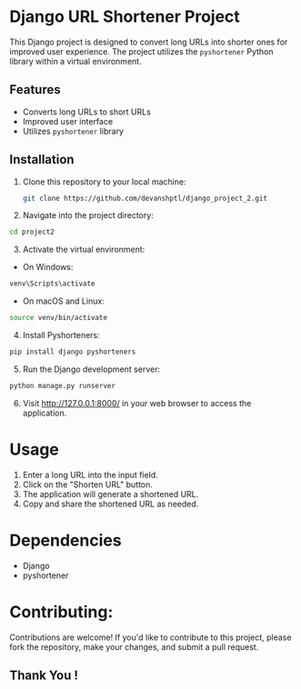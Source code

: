 
# Django URL Shortener Project

This Django project is designed to convert long URLs into shorter ones for improved user experience. The project utilizes the `pyshortener` Python library within a virtual environment.

## Features

- Converts long URLs to short URLs
- Improved user interface
- Utilizes `pyshortener` library

## Installation

1. Clone this repository to your local machine:
   
    ```bash
    git clone https://github.com/devanshptl/django_project_2.git
   ```

2. Navigate into the project directory:

```bash
cd project2
```
3. Activate the virtual environment:

  - On Windows:
  ```bash
  venv\Scripts\activate
```
- On macOS and Linux:
```bash
source venv/bin/activate
```

4. Install Pyshorteners:
```bash
pip install django pyshorteners
```

5. Run the Django development server:
```bash
python manage.py runserver
```

6. Visit http://127.0.0.1:8000/ in your web browser to access the application.

# Usage

1. Enter a long URL into the input field.
2. Click on the "Shorten URL" button.
3. The application will generate a shortened URL.
4. Copy and share the shortened URL as needed.

# Dependencies

- Django
- pyshortener

# Contributing:

Contributions are welcome! If you'd like to contribute to this project, please fork the repository, make your changes, and submit a pull request.

## Thank You !

